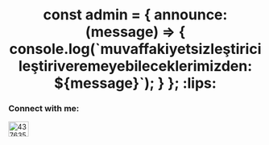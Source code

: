 <h1 align="center">const admin = {
  announce: (message) => {
    console.log(`muvaffakiyetsizleştiricileştiriveremeyebileceklerimizden: ${message}`);
  }
}; :lips:</h1>






<h3 align="left">Connect with me:</h3>
<p align="left">

<a href="https://discord.com/users/437635905537179660" target="blank"><img align="center" src="https://raw.githubusercontent.com/rahuldkjain/github-profile-readme-generator/master/src/images/icons/Social/discord.svg" alt="437635905537179660" height="30" width="40" /></a>
</p>
